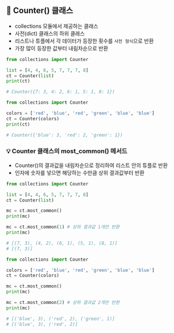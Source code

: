 ## 📌 Counter() 클래스
+ collections 모듈에서 제공하는 클래스
+ 사전(dict) 클래스의 하위 클래스
+ 리스트나 튜플에서 각 데이터가 등장한 횟수를 ```사전 형식```으로 반환
+ 가장 많이 등장한 값부터 내림차순으로 반환

```python
from collections import Counter

list = [4, 4, 6, 5, 7, 7, 7, 8]
ct = Counter(list)
print(ct)

# Counter({7: 3, 4: 2, 6: 1, 5: 1, 8: 1})
```
```python
from collections import Counter

colors = ['red', 'blue', 'red', 'green', 'blue', 'blue']
ct = Counter(colors)
print(ct)

# Counter({'blue': 3, 'red': 2, 'green': 1})
```

### 💡 Counter 클래스의 most_common() 메서드
+ Counter()의 결과값을 내림차순으로 정리하여 리스트 안의 튜플로 반환
+ 인자에 숫자를 넣으면 해당하는 수만큼 상위 결과값부터 반환

```python
from collections import Counter

list = [4, 4, 6, 5, 7, 7, 7, 8]
ct = Counter(list)

mc = ct.most_common()
print(mc)

mc = ct.most_common(1) # 상위 결과값 1개만 반환
print(mc)

# [(7, 3), (4, 2), (6, 1), (5, 1), (8, 1)]
# [(7, 3)]
```

```python
from collections import Counter

colors = ['red', 'blue', 'red', 'green', 'blue', 'blue']
ct = Counter(colors)

mc = ct.most_common()
print(mc)

mc = ct.most_common(2) # 상위 결과값 2개만 반환
print(mc)

# [('blue', 3), ('red', 2), ('green', 1)]
# [('blue', 3), ('red', 2)]
```
